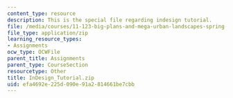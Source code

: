 ```yaml
---
content_type: resource
description: This is the special file regarding indesign tutorial.
file: /media/courses/11-123-big-plans-and-mega-urban-landscapes-spring-2014/efa4692e225d090e91a2814661be7cbb_InDesign_Tutorial.zip
file_type: application/zip
learning_resource_types:
- Assignments
ocw_type: OCWFile
parent_title: Assignments
parent_type: CourseSection
resourcetype: Other
title: InDesign_Tutorial.zip
uid: efa4692e-225d-090e-91a2-814661be7cbb
---
```

